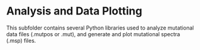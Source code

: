 # Analysis and Data Plotting
This subfolder contains several Python libraries used to analyze mutational data files (.mutpos or .mut), and generate and plot mutational spectra (.msp) files.
